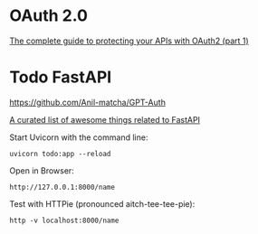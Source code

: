 # OAuth 2.0

[The complete guide to protecting your APIs with OAuth2 (part 1)](https://stackoverflow.blog/2022/12/22/the-complete-guide-to-protecting-your-apis-with-oauth2/)



# Todo FastAPI


https://github.com/Anil-matcha/GPT-Auth

[A curated list of awesome things related to FastAPI](https://github.com/mjhea0/awesome-fastapi)

Start Uvicorn with the command line:
    
    uvicorn todo:app --reload

Open in Browser:

    http://127.0.0.1:8000/name


Test with HTTPie (pronounced aitch-tee-tee-pie):

    http -v localhost:8000/name


